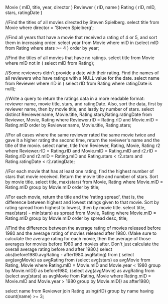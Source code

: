 Movie ( mID, title, year, director ) 
Reviewer ( rID, name ) 
Rating ( rID, mID, stars, ratingDate ) 

//Find the titles of all movies directed by Steven Spielberg. 
select title from Movie
where director = 'Steven Spielberg';

//Find all years that have a movie that received a rating of 4 or 5, and sort them in increasing order. 
select year from Movie
where mID in (select mID from Rating
    where stars >= 4
)
order by year;

//Find the titles of all movies that have no ratings. 
select title from Movie
where mID not in (
    select mID from Rating);
    
//Some reviewers didn't provide a date with their rating. Find the names of all reviewers who have ratings with a NULL value for the date. 
select name from Reviewer
where rID in (
    select rID from Rating
    where ratingDate is null);
    
//Write a query to return the ratings data in a more readable format: reviewer name, movie title, stars, and ratingDate. Also, sort the data, first by reviewer name, then by movie title, and lastly by number of stars. 
select distinct Reviewer.name, Movie.title, Rating.stars,Rating.ratingDate
from Reviewer, Movie, Rating
where Reviewer.rID = Rating.rID and
    Movie.mID = Rating.mID
order by Reviewer.name, Movie.title, Rating.stars;

//For all cases where the same reviewer rated the same movie twice and gave it a higher rating the second time, return the reviewer's name and the title of the movie. 
select name, title
from Reviewer, Rating, Movie, Rating r2
where Reviewer.rID = Rating.rID and Movie.mID = Rating.mID
and r2.rID = Rating.rID and r2.mID = Rating.mID
and Rating.stars < r2.stars and Rating.ratingDate < r2.ratingDate;

//For each movie that has at least one rating, find the highest number of stars that movie received. Return the movie title and number of stars. Sort by movie title.
select title, max(stars) from Movie, Rating
where Movie.mID = Rating.mID
group by Movie.mID
order by title;

//For each movie, return the title and the 'rating spread', that is, the difference between highest and lowest ratings given to that movie. Sort by rating spread from highest to lowest, then by movie title. 
select title, max(stars) - min(stars) as spread
from Movie, Rating
where Movie.mID = Rating.mID
group by Movie.mID
order by spread desc, title;

//Find the difference between the average rating of movies released before 1980 and the average rating of movies released after 1980. (Make sure to calculate the average rating for each movie, then the average of those averages for movies before 1980 and movies after. Don't just calculate the overall average rating before and after 1980.) 
select abs(before1980.avgRating - after1980.avgRating)
from ( select avg(avgMovie) as avgRating
        from (select avg(stars) as avgMovie
                from Rating, Movie
                where Rating.mID = Movie.mID
                and Movie.year < 1980
                group by Movie.mID)) as before1980,
        (select avg(avgMovie) as avgRating
        from (select avg(stars) as avgMovie
                from Rating, Movie
                where Rating.mID = Movie.mID
                and Movie.year > 1980
                group by Movie.mID)) as after1980;



select name
from Reviewer join Rating using(rID)
group by name
having count(name) >= 3;
